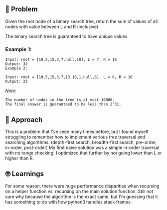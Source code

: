 ## 🧐 Problem
Given the root node of a binary search tree, return the sum of values of all nodes with value between L and R (inclusive).

The binary search tree is guaranteed to have unique values.


### Example 1:
```
Input: root = [10,5,15,3,7,null,18], L = 7, R = 15
Output: 32
Example 2:
```
``` 
Input: root = [10,5,15,3,7,13,18,1,null,6], L = 6, R = 10
Output: 23
```

*Note*:
``` 
The number of nodes in the tree is at most 10000.
The final answer is guaranteed to be less than 2^31.
```

## 💬 Approach
This is a problem that I've seen many times before, but I found myself struggling to remember how to implement various tree traversal and searching algorithms. (depth-first search, breadth-first search, pre-order, in-order, post-order) My first naive solution was a simple in-order traversal with no range checking. I optimized that further by not going lower than L or higher than R. 

## 🤓 Learnings 
For some reason, there were huge performance disparities when recursing on a helper function vs. recursing on the main solution function. Still not sure why because the algorithm is the exact same, but I'm guessing that it has something to do with how python3 handles stack frames.